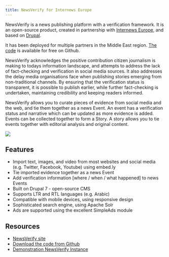 ```yaml
---
title: NewsVerify for Internews Europe
---
```


NewsVerify is a news publishing platform with a verification framework. It is an open-source product, created in partnership with [Internews Europe](http://www.internews.eu/), and based on [Drupal](/services/drupal-development-london-uk). 

It has been deployed for multiple partners in the Middle East region. [The code](https://github.com/atchai/newsverify) is available for free on Github. 

NewsVerify acknowledges the positive contribution citizen journalism is making to todays information landscape, and attempts to address the lack of fact-checking and verification in social media sources. It also addresses the delay media organisations face when publishing stories emerging from non-traditional channels. By ensuring that the verification status is transparent, it is possible to publish earlier, while further fact-checking is undertaken, maintaining credibility and keeping readers informed. 

NewsVerify allows you to curate pieces of evidence from social media and the web, and tie them together as a news Event. An event has a verification status and narrative which can be updated as more evidence is added. Events can be collected together to form a Story. A story allows you to tie events together with editorial analysis and original content.

![](/images/68747470733a2f2f73332e616d617a6f6e6177732e636f6d2f6e657773706c6174666f726d2d646f63756d656e746174696f6e2f6f766572616c6c2e706e67_1.png) 
 
## Features 

- Import text, images, and video from most websites and social media (e.g. Twitter, Facebook, Youtube) using embed.ly 
- Tie imported evidence together as a news Event 
- Add verification information [where / when / what happened] to news Events 
- Built on Drupal 7 - open-source CMS 
- Supports LTR and RTL languages (e.g. Arabic) 
- Compatible with mobile devices, using responsive design 
- Sophisticated search engine, using Apache Solr 
- Ads are supported using the excellent SimpleAds module 

## Resources 
* [NewsVerify site](http://newsverify.atchai.com) 
* [Download the code from Github](https://github.com/atchai/newsverify) 
* [Demonstration NewsVerify Instance](http://opennewsplatform.atchai.com)